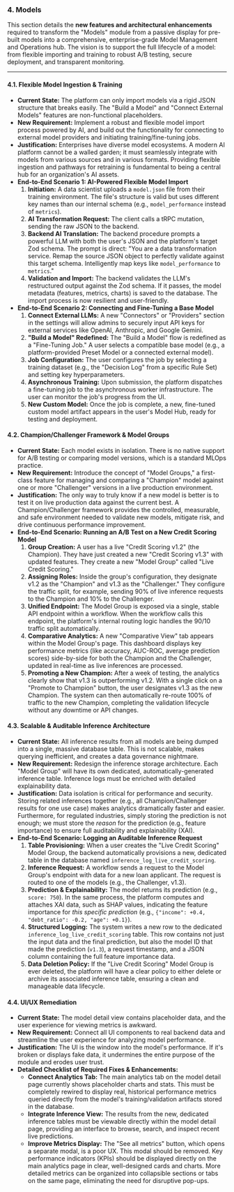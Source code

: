 ### **4. Models**

This section details the **new features and architectural enhancements** required to transform the "Models" module from a passive display for pre-built models into a comprehensive, enterprise-grade Model Management and Operations hub. The vision is to support the full lifecycle of a model: from flexible importing and training to robust A/B testing, secure deployment, and transparent monitoring.

---

#### **4.1. Flexible Model Ingestion & Training**

*   **Current State:** The platform can only import models via a rigid JSON structure that breaks easily. The "Build a Model" and "Connect External Models" features are non-functional placeholders.
*   **New Requirement:** Implement a robust and flexible model import process powered by AI, and build out the functionality for connecting to external model providers and initiating training/fine-tuning jobs.
*   **Justification:** Enterprises have diverse model ecosystems. A modern AI platform cannot be a walled garden; it must seamlessly integrate with models from various sources and in various formats. Providing flexible ingestion and pathways for retraining is fundamental to being a central hub for an organization's AI assets.
*   **End-to-End Scenario 1: AI-Powered Flexible Model Import**
    1.  **Initiation:** A data scientist uploads a `model.json` file from their training environment. The file's structure is valid but uses different key names than our internal schema (e.g., `model_performance` instead of `metrics`).
    2.  **AI Transformation Request:** The client calls a tRPC mutation, sending the raw JSON to the backend.
    3.  **Backend AI Translation:** The backend procedure prompts a powerful LLM with both the user's JSON and the platform's target Zod schema. The prompt is direct: "You are a data transformation service. Remap the source JSON object to perfectly validate against this target schema. Intelligently map keys like `model_performance` to `metrics`."
    4.  **Validation and Import:** The backend validates the LLM's restructured output against the Zod schema. If it passes, the model metadata (features, metrics, charts) is saved to the database. The import process is now resilient and user-friendly.
*   **End-to-End Scenario 2: Connecting and Fine-Tuning a Base Model**
    1.  **Connect External LLMs:** A new "Connectors" or "Providers" section in the settings will allow admins to securely input API keys for external services like OpenAI, Anthropic, and Google Gemini.
    2.  **"Build a Model" Redefined:** The "Build a Model" flow is redefined as a "Fine-Tuning Job." A user selects a compatible base model (e.g., a platform-provided Preset Model or a connected external model).
    3.  **Job Configuration:** The user configures the job by selecting a training dataset (e.g., the "Decision Log" from a specific Rule Set) and setting key hyperparameters.
    4.  **Asynchronous Training:** Upon submission, the platform dispatches a fine-tuning job to the asynchronous worker infrastructure. The user can monitor the job's progress from the UI.
    5.  **New Custom Model:** Once the job is complete, a new, fine-tuned custom model artifact appears in the user's Model Hub, ready for testing and deployment.

#### **4.2. Champion/Challenger Framework & Model Groups**

*   **Current State:** Each model exists in isolation. There is no native support for A/B testing or comparing model versions, which is a standard MLOps practice.
*   **New Requirement:** Introduce the concept of "Model Groups," a first-class feature for managing and comparing a "Champion" model against one or more "Challenger" versions in a live production environment.
*   **Justification:** The only way to truly know if a new model is better is to test it on live production data against the current best. A Champion/Challenger framework provides the controlled, measurable, and safe environment needed to validate new models, mitigate risk, and drive continuous performance improvement.
*   **End-to-End Scenario: Running an A/B Test on a New Credit Scoring Model**
    1.  **Group Creation:** A user has a live "Credit Scoring v1.2" (the Champion). They have just created a new "Credit Scoring v1.3" with updated features. They create a new "Model Group" called "Live Credit Scoring."
    2.  **Assigning Roles:** Inside the group's configuration, they designate v1.2 as the "Champion" and v1.3 as the "Challenger." They configure the traffic split, for example, sending 90% of live inference requests to the Champion and 10% to the Challenger.
    3.  **Unified Endpoint:** The Model Group is exposed via a single, stable API endpoint within a workflow. When the workflow calls this endpoint, the platform's internal routing logic handles the 90/10 traffic split automatically.
    4.  **Comparative Analytics:** A new "Comparative View" tab appears within the Model Group's page. This dashboard displays key performance metrics (like accuracy, AUC-ROC, average prediction scores) side-by-side for both the Champion and the Challenger, updated in real-time as live inferences are processed.
    5.  **Promoting a New Champion:** After a week of testing, the analytics clearly show that v1.3 is outperforming v1.2. With a single click on a "Promote to Champion" button, the user designates v1.3 as the new Champion. The system can then automatically re-route 100% of traffic to the new Champion, completing the validation lifecycle without any downtime or API changes.

#### **4.3. Scalable & Auditable Inference Architecture**

*   **Current State:** All inference results from all models are being dumped into a single, massive database table. This is not scalable, makes querying inefficient, and creates a data governance nightmare.
*   **New Requirement:** Redesign the inference storage architecture. Each "Model Group" will have its own dedicated, automatically-generated inference table. Inference logs must be enriched with detailed explainability data.
*   **Justification:** Data isolation is critical for performance and security. Storing related inferences together (e.g., all Champion/Challenger results for one use case) makes analytics dramatically faster and easier. Furthermore, for regulated industries, simply storing the prediction is not enough; we must store the *reason* for the prediction (e.g., feature importance) to ensure full auditability and explainability (XAI).
*   **End-to-End Scenario: Logging an Auditable Inference Request**
    1.  **Table Provisioning:** When a user creates the "Live Credit Scoring" Model Group, the backend automatically provisions a new, dedicated table in the database named `inference_log_live_credit_scoring`.
    2.  **Inference Request:** A workflow sends a request to the Model Group's endpoint with data for a new loan applicant. The request is routed to one of the models (e.g., the Challenger, v1.3).
    3.  **Prediction & Explainability:** The model returns its prediction (e.g., `score: 750`). In the same process, the platform computes and attaches XAI data, such as SHAP values, indicating the feature importance for *this specific prediction* (e.g., `{"income": +0.4, "debt_ratio": -0.2, "age": +0.1}`).
    4.  **Structured Logging:** The system writes a new row to the dedicated `inference_log_live_credit_scoring` table. This row contains not just the input data and the final prediction, but also the model ID that made the prediction (`v1.3`), a request timestamp, and a JSON column containing the full feature importance data.
    5.  **Data Deletion Policy:** If the "Live Credit Scoring" Model Group is ever deleted, the platform will have a clear policy to either delete or archive its associated inference table, ensuring a clean and manageable data lifecycle.

#### **4.4. UI/UX Remediation**

*   **Current State:** The model detail view contains placeholder data, and the user experience for viewing metrics is awkward.
*   **New Requirement:** Connect all UI components to real backend data and streamline the user experience for analyzing model performance.
*   **Justification:** The UI is the window into the model's performance. If it's broken or displays fake data, it undermines the entire purpose of the module and erodes user trust.
*   **Detailed Checklist of Required Fixes & Enhancements:**
    *   **Connect Analytics Tab:** The main analytics tab on the model detail page currently shows placeholder charts and stats. This must be completely rewired to display real, historical performance metrics queried directly from the model's training/validation artifacts stored in the database.
    *   **Integrate Inference View:** The results from the new, dedicated inference tables must be viewable directly within the model detail page, providing an interface to browse, search, and inspect recent live predictions.
    *   **Improve Metrics Display:** The "See all metrics" button, which opens a separate modal, is a poor UX. This modal should be removed. Key performance indicators (KPIs) should be displayed directly on the main analytics page in clear, well-designed cards and charts. More detailed metrics can be organized into collapsible sections or tabs on the same page, eliminating the need for disruptive pop-ups.